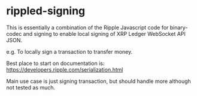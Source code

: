 
# rippled-signing

This is essentially a combination of the Ripple Javascript code for binary-codec and signing to enable local signing of XRP Ledger WebSocket API JSON.

e.g. To locally sign a transaction to transfer money.


Best place to start on documentation is: https://developers.ripple.com/serialization.html

Main use case is just signing transaction, but should handle more although not tested as much.



